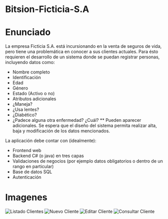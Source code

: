 # Bitsion-Ficticia-S.A
# Enunciado

La empresa Ficticia S.A. está incursionando en la venta de seguros de vida, pero tiene una problemática en conocer a sus clientes actuales. Para ésto requieren el desarrollo de un sistema donde se puedan registrar personas, incluyendo datos como:
- Nombre completo
- Identificación
- Edad
- Género
- Estado (Activo o no)
- Atributos adicionales
- ¿Maneja?
- ¿Usa lentes?
- ¿Diabético?
- ¿Padece alguna otra enfermedad? ¿Cuál?
** Pueden aparecer adicionales.
Se espera que el diseño del sistema permita realizar alta, baja y modificación de los datos mencionados.

La aplicación debe contar con (idealmente):
* Frontend web
* Backend C# (o java) en tres capas
* Validaciones de negocios (por ejemplo datos obligatorios o dentro de un rango en particular)
* Base de datos SQL
* Autenticación

# Imagenes

![Listado Clientes](https://user-images.githubusercontent.com/53313625/181545183-e575d064-f828-46bb-8f44-e519d915069e.png)
![Nuevo Cliente](https://user-images.githubusercontent.com/53313625/181546710-6daf8db4-0ee5-4946-93de-f4bab3d6d964.png)
![Editar Cliente](https://user-images.githubusercontent.com/53313625/181547040-319a5b52-8f35-4a40-aa26-76a7935720dd.png)
![Consultar Cliente](https://user-images.githubusercontent.com/53313625/181547969-a8dc49df-b479-4ff7-b042-6d264c63f757.png)
